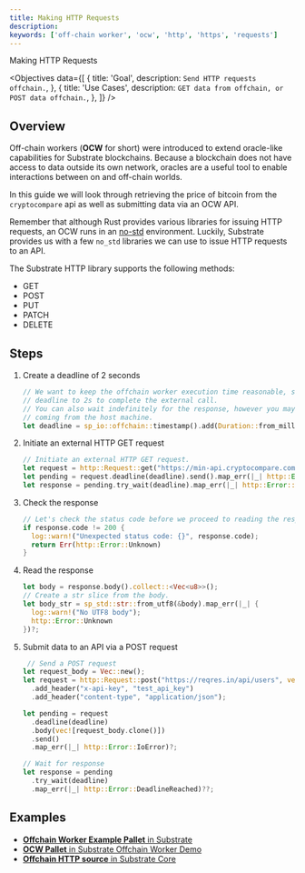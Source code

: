 ```yaml
---
title: Making HTTP Requests
description:
keywords: ['off-chain worker', 'ocw', 'http', 'https', 'requests']
---
```


Making HTTP Requests

<Objectives
  data={[
    {
      title: 'Goal',
      description: `Send HTTP requests offchain.`,
    },
    {
      title: 'Use Cases',
      description: `GET data from offchain, or POST data offchain.`,
    },
  ]}
/>

## Overview

Off-chain workers (**OCW** for short) were introduced to extend oracle-like capabilities for Substrate blockchains.
Because a blockchain does not have access to data outside its own network, oracles are a useful tool to enable interactions between on and off-chain worlds.

In this guide we will look through retrieving the price of bitcoin from the `cryptocompare` api as well as submitting data via an OCW API.

Remember that although Rust provides various libraries for issuing HTTP requests, an OCW runs in an [no-std](https://docs.rust-embedded.org/book/intro/no-std.html) environment.
Luckily, Substrate provides us with a few `no_std` libraries we can use to issue HTTP requests to an API.

The Substrate HTTP library supports the following methods:

- GET
- POST
- PUT
- PATCH
- DELETE

## Steps

1. Create a deadline of 2 seconds

   ```rust
   // We want to keep the offchain worker execution time reasonable, so we set a hard-coded
   // deadline to 2s to complete the external call.
   // You can also wait indefinitely for the response, however you may still get a timeout
   // coming from the host machine.
   let deadline = sp_io::offchain::timestamp().add(Duration::from_millis(2_000));
   ```

1. Initiate an external HTTP GET request

   ```rust
   // Initiate an external HTTP GET request.
   let request = http::Request::get("https://min-api.cryptocompare.com/data/price?fsym=BTC&tsyms=USD");
   let pending = request.deadline(deadline).send().map_err(|_| http::Error::IoError)?;
   let response = pending.try_wait(deadline).map_err(|_| http::Error::DeadlineReached)??;
   ```

1. Check the response

   ```rust
   // Let's check the status code before we proceed to reading the response.
   if response.code != 200 {
     log::warn!("Unexpected status code: {}", response.code);
     return Err(http::Error::Unknown)
   }
   ```

1. Read the response

   ```rust
   let body = response.body().collect::<Vec<u8>>();
   // Create a str slice from the body.
   let body_str = sp_std::str::from_utf8(&body).map_err(|_| {
     log::warn!("No UTF8 body");
     http::Error::Unknown
   })?;
   ```

1. Submit data to an API via a POST request

   ```rust
    // Send a POST request
   let request_body = Vec::new();
   let request = http::Request::post("https://reqres.in/api/users", vec![request_body.clone()])
     .add_header("x-api-key", "test_api_key")
     .add_header("content-type", "application/json");

   let pending = request
     .deadline(deadline)
     .body(vec![request_body.clone()])
     .send()
     .map_err(|_| http::Error::IoError)?;

   // Wait for response
   let response = pending
     .try_wait(deadline)
     .map_err(|_| http::Error::DeadlineReached)??;
   ```

## Examples

- [**Offchain Worker Example Pallet** in Substrate](https://github.com/paritytech/substrate/blob/polkadot-v0.9.18/frame/examples/offchain-worker/src/lib.rs#L571-L625)
- [**OCW Pallet** in Substrate Offchain Worker Demo](https://github.com/jimmychu0807/substrate-offchain-worker-demo/blob/master/pallets/ocw/src/lib.rs#L363-#L401)
- [**Offchain HTTP source** in Substrate Core](https://github.com/paritytech/substrate/blob/master/primitives/runtime/src/offchain/http.rs#L63-L76)
